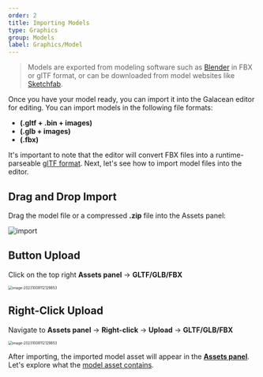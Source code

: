 ```yaml
---
order: 2
title: Importing Models
type: Graphics
group: Models
label: Graphics/Model
---
```


> Models are exported from modeling software such as [Blender](https://docs.blender.org/manual/en/2.80/addons/io_scene_gltf2.html) in FBX or glTF format, or can be downloaded from model websites like [Sketchfab](https://sketchfab.com/).

Once you have your model ready, you can import it into the Galacean editor for editing. You can import models in the following file formats:

- **(.gltf + .bin + images)**
- **(.glb + images)**
- **(.fbx)**

It's important to note that the editor will convert FBX files into a runtime-parseable [glTF format](/en/docs/graphics-model-glTF). Next, let's see how to import model files into the editor.

## Drag and Drop Import

Drag the model file or a compressed **.zip** file into the Assets panel:

<img src="https://gw.alipayobjects.com/zos/OasisHub/d34e7e5f-495f-4777-80e5-860ac7772681/import.gif" alt="import" 
style="zoom:100%;" />

## Button Upload

Click on the top right **Assets panel** -> **GLTF/GLB/FBX**

<img src="https://gw.alipayobjects.com/zos/OasisHub/0d250b2d-4559-4333-802d-be2613db388c/image-20231009112129853.png" alt="image-20231009112129853" style="zoom:50%;" />

## Right-Click Upload

Navigate to **Assets panel** -> **Right-click** -> **Upload** -> **GLTF/GLB/FBX**

<img src="https://mdn.alipayobjects.com/huamei_yo47yq/afts/img/A*OtKERZfkrEAAAAAAAAAAAAAADhuCAQ/original" alt="image-20231009112129853" style="zoom:50%;" />

After importing, the imported model asset will appear in the **[Assets panel](/en/docs/assets-interface)**. Let's explore what the [model asset contains](/en/docs/graphics-model-assets).
